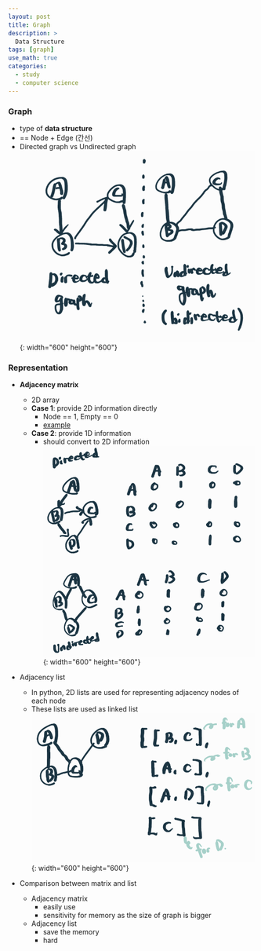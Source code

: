 ```yaml
---
layout: post
title: Graph
description: >
  Data Structure
tags: [graph]
use_math: true
categories:
  - study
  - computer science
---
```

### Graph
* type of **data structure**
* == Node + Edge (간선)
* Directed graph vs Undirected graph
![그림1](/assets/img/60.png?raw=true){: width="600" height="600"}

### Representation
* **Adjacency matrix**
  * 2D array
  * **Case 1**: provide 2D information directly
    * Node == 1, Empty == 0
    * [example](https://www.acmicpc.net/problem/1012)
  * **Case 2**: provide 1D information
    * should convert to 2D information
    ![그림2](/assets/img/61.png?raw=true){: width="600" height="600"}

* Adjacency list
  * In python, 2D lists are used for representing adjacency nodes of each node
  * These lists are used as linked list
  ![그림3](/assets/img/62.png?raw=true){: width="600" height="600"}

* Comparison between matrix and list
  * Adjacency matrix
    * easily use
    * sensitivity for memory as the size of graph is bigger
  * Adjacency list
    * save the memory
    * hard
